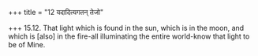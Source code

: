 +++
title = "12 यदादित्यगतन् तेजो"

+++
15.12. That light which is found in the sun, which is in the moon, and
which is \[also\] in the fire-all illuminating the entire world-know
that light to be of Mine.
